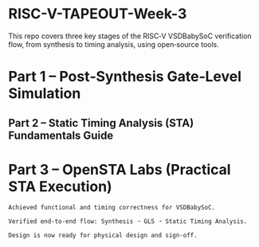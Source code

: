# RISC-V-TAPEOUT-Week-3

This repo covers three key stages of the RISC‑V VSDBabySoC verification flow, from synthesis to timing analysis, using open‑source tools.


 # Part 1 – Post‑Synthesis Gate‑Level Simulation
    

## Part 2 – Static Timing Analysis (STA) Fundamentals Guide


# Part 3 – OpenSTA Labs (Practical STA Execution)



   

    Achieved functional and timing correctness for VSDBabySoC.

    Verified end‑to‑end flow: Synthesis ➝ GLS ➝ Static Timing Analysis.

    Design is now ready for physical design and sign‑off.

